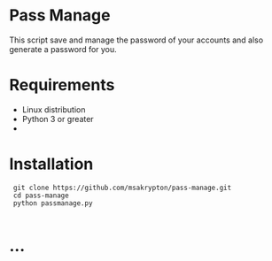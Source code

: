 # Pass Manage

 This script save and manage the password of your accounts and also generate a password for you.

# Requirements

 * Linux distribution
 * Python 3 or greater
 * 
# Installation

```
 git clone https://github.com/msakrypton/pass-manage.git
 cd pass-manage
 python passmanage.py
 
``` 
# ...
